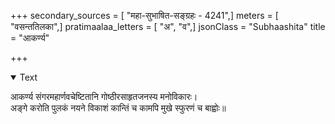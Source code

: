 +++
secondary_sources = [ "महा-सुभाषित-सङ्ग्रहः - 4241",]
meters = [ "वसन्ततिलका",]
pratimaalaa_letters = [ "अ", "व",]
jsonClass = "Subhaashita"
title = "आकर्ण्य"

+++

<details open><summary>Text</summary>

आकर्ण्य संगरमहार्णवचेष्टितानि गोष्ठीरसाहृतजनस्य मनोविकारः।  
अङ्गे करोति पुलकं नयने विकाशं कान्तिं च कामपि मुखे स्फुरणं च बाह्वोः॥
</details>
